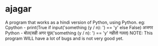 # ajagar
A program that works as a hindi version of Python, using Python.
eg:
Cpython - print(True if input('something (y / n): ') == 'y' else False)
अजगर Python - बोल(सही अगर पूछ('something (y / n): ') == 'y' नहीतो गलत)
NOTE: This program WILL have a lot of bugs and is not very good yet.
